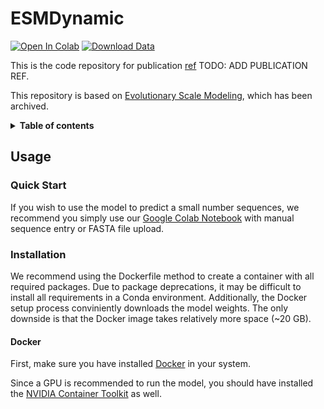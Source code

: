 # ESMDynamic

[![Open In Colab](https://colab.research.google.com/assets/colab-badge.svg)](https://colab.research.google.com/github/diegoeduardok/esmdynamic/blob/main/examples/esmdynamic/esmdynamic.ipynb)
[![Download Data](https://img.shields.io/badge/IL-Data_Bank-orange)](https://doi.org/10.13012/B2IDB-3773897_V1)


This is the code repository for publication [ref](DOI) TODO: ADD PUBLICATION REF.

This repository is based on [Evolutionary Scale Modeling](https://github.com/facebookresearch/esm), which has been archived.

<details close><summary><b>Table of contents</b></summary>

- [Usage](#usage)
    - [Quick Start](#quickstart)
    - [Installation](#install)
    	- [Docker](#install-docker)
    	- [Conda](#install-conda)
  - [Bulk Prediction](#bulkprediction)
  - [Visualization](#visualization)
- [Available Models and Datasets](#available)
  - [Pre-trained Model](#available-model)
  - [Datasets](#available-datatsets)
	  - [RCSB Clustering](#available-datatsets-rcsb)
	  - [mdCATH](#available-datatsets-mdcath)
- [Citations](#citations)
- [License](#license)
</details> 

## Usage <a name="usage"></a>

### Quick Start <a name="quickstart"></a>

If you wish to use the model to predict a small number sequences, we recommend you simply use our [Google Colab Notebook](https://colab.research.google.com/drive/11lQVOKTRZTj2nIaKUUvWBHmCLs-cugYD?usp=sharing) with manual sequence entry or FASTA file upload.

### Installation <a name="install"></a>

We recommend using the Dockerfile method to create a container with all required packages. Due to package deprecations, it may be difficult to install all requirements in a Conda environment. Additionally, the Docker setup process conviniently downloads the model weights. The only downside is that the Docker image takes relatively more space (~20 GB).

#### Docker

First, make sure you have installed [Docker](https://docs.docker.com/engine/install/) in your system. 

Since a GPU is recommended to run the model, you should have installed the [NVIDIA Container Toolkit](https://docs.nvidia.com/datacenter/cloud-native/container-toolkit/latest/install-guide.html) as well.


